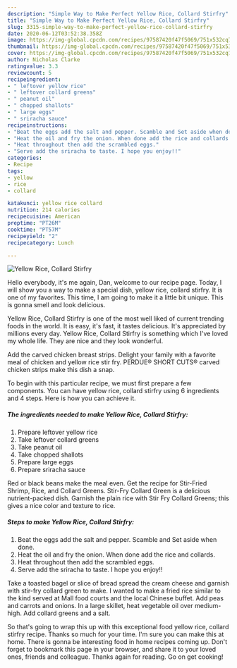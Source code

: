 ```yaml
---
description: "Simple Way to Make Perfect Yellow Rice, Collard Stirfry"
title: "Simple Way to Make Perfect Yellow Rice, Collard Stirfry"
slug: 3315-simple-way-to-make-perfect-yellow-rice-collard-stirfry
date: 2020-06-12T03:52:38.358Z
image: https://img-global.cpcdn.com/recipes/97587420f47f5069/751x532cq70/yellow-rice-collard-stirfry-recipe-main-photo.jpg
thumbnail: https://img-global.cpcdn.com/recipes/97587420f47f5069/751x532cq70/yellow-rice-collard-stirfry-recipe-main-photo.jpg
cover: https://img-global.cpcdn.com/recipes/97587420f47f5069/751x532cq70/yellow-rice-collard-stirfry-recipe-main-photo.jpg
author: Nicholas Clarke
ratingvalue: 3.3
reviewcount: 5
recipeingredient:
- " leftover yellow rice"
- " leftover collard greens"
- " peanut oil"
- " chopped shallots"
- " large eggs"
- " sriracha sauce"
recipeinstructions:
- "Beat the eggs add the salt and pepper. Scamble and Set aside when done."
- "Heat the oil and fry the onion. When done add the rice and collards."
- "Heat throughout then add the scrambled eggs."
- "Serve add the sriracha to taste. I hope you enjoy!!"
categories:
- Recipe
tags:
- yellow
- rice
- collard

katakunci: yellow rice collard 
nutrition: 214 calories
recipecuisine: American
preptime: "PT26M"
cooktime: "PT57M"
recipeyield: "2"
recipecategory: Lunch

---
```



![Yellow Rice, Collard Stirfry](https://img-global.cpcdn.com/recipes/97587420f47f5069/751x532cq70/yellow-rice-collard-stirfry-recipe-main-photo.jpg)

Hello everybody, it's me again, Dan, welcome to our recipe page. Today, I will show you a way to make a special dish, yellow rice, collard stirfry. It is one of my favorites. This time, I am going to make it a little bit unique. This is gonna smell and look delicious.

Yellow Rice, Collard Stirfry is one of the most well liked of current trending foods in the world. It is easy, it's fast, it tastes delicious. It's appreciated by millions every day. Yellow Rice, Collard Stirfry is something which I've loved my whole life. They are nice and they look wonderful.

Add the carved chicken breast strips. Delight your family with a favorite meal of chicken and yellow rice stir fry. PERDUE® SHORT CUTS® carved chicken strips make this dish a snap.


To begin with this particular recipe, we must first prepare a few components. You can have yellow rice, collard stirfry using 6 ingredients and 4 steps. Here is how you can achieve it.

<!--inarticleads1-->

##### The ingredients needed to make Yellow Rice, Collard Stirfry:

1. Prepare  leftover yellow rice
1. Take  leftover collard greens
1. Take  peanut oil
1. Take  chopped shallots
1. Prepare  large eggs
1. Prepare  sriracha sauce


Red or black beans make the meal even. Get the recipe for Stir-Fried Shrimp, Rice, and Collard Greens. Stir-Fry Collard Green is a delicious nutrient-packed dish. Garnish the plain rice with Stir Fry Collard Greens; this gives a nice color and texture to rice. 

<!--inarticleads2-->

##### Steps to make Yellow Rice, Collard Stirfry:

1. Beat the eggs add the salt and pepper. Scamble and Set aside when done.
1. Heat the oil and fry the onion. When done add the rice and collards.
1. Heat throughout then add the scrambled eggs.
1. Serve add the sriracha to taste. I hope you enjoy!!


Take a toasted bagel or slice of bread spread the cream cheese and garnish with stir-fry collard green to make. I wanted to make a fried rice similar to the kind served at Mall food courts and the local Chinese buffet. Add peas and carrots and onions. In a large skillet, heat vegetable oil over medium-high. Add collard greens and a salt. 

So that's going to wrap this up with this exceptional food yellow rice, collard stirfry recipe. Thanks so much for your time. I'm sure you can make this at home. There is gonna be interesting food in home recipes coming up. Don't forget to bookmark this page in your browser, and share it to your loved ones, friends and colleague. Thanks again for reading. Go on get cooking!
